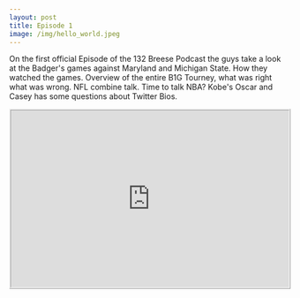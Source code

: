 ```yaml
---
layout: post
title: Episode 1
image: /img/hello_world.jpeg
---
```


On the first official Episode of the 132 Breese Podcast the guys take a look at the Badger's games against Maryland and Michigan State.  How they watched the games.  Overview of the entire B1G Tourney, what was right what was wrong.  NFL combine talk. Time to talk NBA? Kobe's Oscar and Casey has some questions about  Twitter Bios. 

<iframe src="https://cast.rocks/player/11602/132-Breese-Podcast---Episode-1.mp3?episodeTitle=132%20Breese%20Podcast%20-%20Episode%201&podcastTitle=132%20Breese%20Podcast&episodeDate=March%205th%2C%202018&imageURL=https%3A%2F%2Fcast.rocks%2Fhosting%2F11602%2Ffeeds%2F6RG37.jpg&itunesLink=https%3A%2F%2Fitunes.apple.com%2Fus%2Fpodcast%2F132-breese-podcast%2Fid1353274149%3Fmt%3D2" style="border: ridge; min-height: 265px; max-height: 320px; max-width: 558px; min-width: 270px; width: 100%; height: 100%;" scrollbars="no"></iframe>
